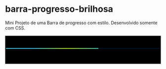 # barra-progresso-brilhosa
Mini Projeto de uma Barra de progresso com estilo. Desenvolvido somente com CSS.<br><br>
<img src="Captura de tela 2023-09-22 162807.png">
